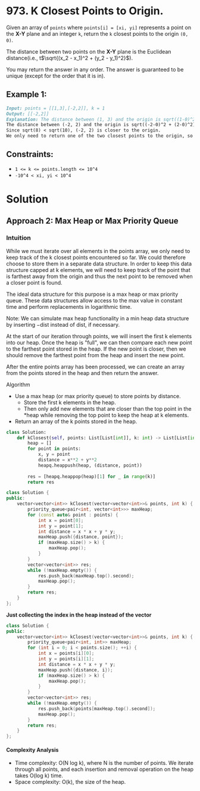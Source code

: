 # 973. K Closest Points to Origin.

Given an array of `points` where `points[i] = [xi, yi]` represents a point on the **X-Y** plane and an integer `k`, return the `k` closest points to the origin `(0, 0)`.

The distance between two points on the **X-Y** plane is the Euclidean distance(i.e., t$\sqrt{(x_2 - x_1)^2 + (y_2 - y_1)^2}$).

You may return the answer in any order. The answer is guaranteed to be unique (except for the order that it is in).

## Example 1:
```markdown
Input: points = [[1,3],[-2,2]], k = 1
Output: [[-2,2]]
Explanation: The distance between (1, 3) and the origin is sqrt((1-0)^2 + (3-0)^2) = sqrt(10).
The distance between (-2, 2) and the origin is sqrt((-2-0)^2 + (2-0)^2) = sqrt(8).
Since sqrt(8) < sqrt(10), (-2, 2) is closer to the origin.
We only need to return one of the two closest points to the origin, so return [[-2,2]].
``` 

## Constraints:
- `1 <= k <= points.length <= 10^4`
- `-10^4 < xi, yi < 10^4`

# Solution

## Approach 2: Max Heap or Max Priority Queue

### Intuition
While we must iterate over all elements in the points array, we only need to keep track of the k closest points encountered so far. We could therefore choose to store them in a separate data structure. In order to keep this data structure capped at k elements, we will need to keep track of the point that is farthest away from the origin and thus the next point to be removed when a closer point is found.

The ideal data structure for this purpose is a max heap or max priority queue. These data structures allow access to the max value in constant time and perform replacements in logarithmic time.

Note: We can simulate max heap functionality in a min heap data structure by inserting −dist instead of dist, if necessary.

At the start of our iteration through points, we will insert the first k elements into our heap. Once the heap is "full", we can then compare each new point to the farthest point stored in the heap. If the new point is closer, then we should remove the farthest point from the heap and insert the new point.

After the entire points array has been processed, we can create an array from the points stored in the heap and then return the answer.

Algorithm

* Use a max heap (or max priority queue) to store points by distance.
    * Store the first k elements in the heap.
    * Then only add new elements that are closer than the top point in the *heap while removing the top point to keep the heap at k elements.
* Return an array of the k points stored in the heap.

```python
class Solution:
    def kClosest(self, points: List[List[int]], k: int) -> List[List[int]]:
        heap = []
        for point in points:
            x, y = point
            distance = x**2 + y**2
            heapq.heappush(heap, (distance, point))
        
        res = [heapq.heappop(heap)[1] for _ in range(k)]
        return res
```


```cpp
class Solution {
public:
    vector<vector<int>> kClosest(vector<vector<int>>& points, int k) {
        priority_queue<pair<int, vector<int>>> maxHeap;
        for (const auto& point : points) {
            int x = point[0];
            int y = point[1];
            int distance = x * x + y * y;
            maxHeap.push({distance, point});
            if (maxHeap.size() > k) {
                maxHeap.pop();
            }
        }
        vector<vector<int>> res;
        while (!maxHeap.empty()) {
            res.push_back(maxHeap.top().second);
            maxHeap.pop();
        }
        return res;
    }
};
```     

**Just collecting the index in the heap instead of the vector**

```cpp
class Solution {
public:
    vector<vector<int>> kClosest(vector<vector<int>>& points, int k) {
        priority_queue<pair<int, int>> maxHeap;
        for (int i = 0; i < points.size(); ++i) {
            int x = points[i][0];
            int y = points[i][1];
            int distance = x * x + y * y;
            maxHeap.push({distance, i});
            if (maxHeap.size() > k) {
                maxHeap.pop();
            }
        }
        vector<vector<int>> res;
        while (!maxHeap.empty()) {
            res.push_back(points[maxHeap.top().second]);
            maxHeap.pop();
        }
        return res;
    }
};
```

#### Complexity Analysis
* Time complexity: O(N log k), where N is the number of points. We iterate through all points, and each insertion and removal operation on the heap takes O(log k) time.
* Space complexity: O(k), the size of the heap.